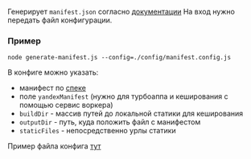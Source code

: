 Генерирует `manifest.json` согласно [документации](https://wiki.yandex-team.ru/yandexmobile/browser/tz/Platforma-dlja-WebAPPov/AppDocumentation/#realizacijaivykladkamanifesta)
На вход нужно передать файл конфигурации.

### Пример
`node generate-manifest.js --config=./config/manifest.config.js`

В конфиге можно указать:
- манифест по [спеке](https://developer.mozilla.org/ru/docs/Mozilla/Add-ons/WebExtensions/manifest.json)
- поле `yandexManifest` (нужно для турбоаппа и кеширования с помощью сервис воркера)
- `buildDir` - массив путей до локальной статики для кеширования
- `outputDir` - путь, куда положить файл с манифестом
- `staticFiles` - непосредственно урлы статики

Пример файла конфига [тут](https://a.yandex-team.ru/arc/trunk/arcadia/frontend/services/news/.config/manifest.js)
